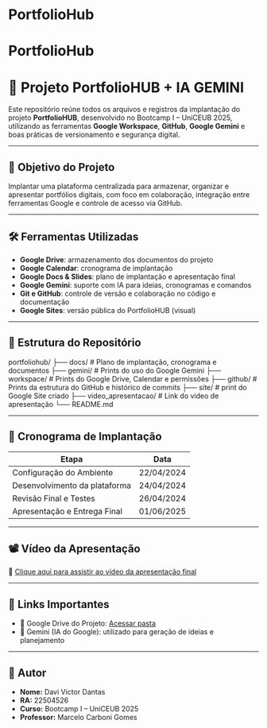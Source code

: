 # PortfolioHub
# PortfolioHub
# 📌 Projeto PortfolioHUB + IA GEMINI

Este repositório reúne todos os arquivos e registros da implantação do projeto **PortfolioHUB**, desenvolvido no Bootcamp I – UniCEUB 2025, utilizando as ferramentas **Google Workspace**, **GitHub**, **Google Gemini** e boas práticas de versionamento e segurança digital.

---

## 🧠 Objetivo do Projeto

Implantar uma plataforma centralizada para armazenar, organizar e apresentar portfólios digitais, com foco em colaboração, integração entre ferramentas Google e controle de acesso via GitHub.

---

## 🛠️ Ferramentas Utilizadas

- **Google Drive**: armazenamento dos documentos do projeto  
- **Google Calendar**: cronograma de implantação  
- **Google Docs & Slides**: plano de implantação e apresentação final  
- **Google Gemini**: suporte com IA para ideias, cronogramas e comandos  
- **Git e GitHub**: controle de versão e colaboração no código e documentação  
- **Google Sites**: versão pública do PortfolioHUB (visual)

---

## 📁 Estrutura do Repositório

portfoliohub/
├── docs/ # Plano de implantação, cronograma e documentos
├── gemini/ # Prints do uso do Google Gemini
├── workspace/ # Prints do Google Drive, Calendar e permissões
├── github/ # Prints da estrutura do GitHub e histórico de commits
├── site/ # print do Google Site criado
├── video_apresentacao/ # Link do vídeo de apresentação
└── README.md 

---

## 📅 Cronograma de Implantação

| Etapa                            | Data          |
|----------------------------------|---------------|
| Configuração do Ambiente         | 22/04/2024    |
| Desenvolvimento da plataforma    | 24/04/2024    |
| Revisão Final e Testes           | 26/04/2024    |
| Apresentação e Entrega Final     | 01/06/2025    |

---

## 📽️ Vídeo da Apresentação

🔗 [Clique aqui para assistir ao vídeo da apresentação final](https://link-do-video-aqui.com)

---

## 🔗 Links Importantes

- 📁 Google Drive do Projeto: [Acessar pasta](https://drive.google.com/drive/folders/1ok_4KtDjTOYdyRba27g4At6Do20I4EZk)  
- 🧠 Gemini (IA do Google): utilizado para geração de ideias e planejamento  


---

## 👤 Autor

- **Nome:** Davi Victor Dantas  
- **RA:** 22504526  
- **Curso:** Bootcamp I – UniCEUB 2025  
- **Professor:** Marcelo Carboni Gomes
